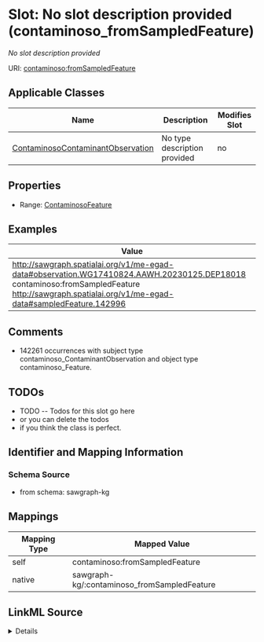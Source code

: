 

# Slot: No slot description provided (contaminoso_fromSampledFeature)


_No slot description provided_





URI: [contaminoso:fromSampledFeature](http://sawgraph.spatialai.org/v1/contaminoso#fromSampledFeature)



<!-- no inheritance hierarchy -->





## Applicable Classes

| Name | Description | Modifies Slot |
| --- | --- | --- |
| [ContaminosoContaminantObservation](../classes/ContaminosoContaminantObservation.md) | No type description provided |  no  |







## Properties

* Range: [ContaminosoFeature](../classes/ContaminosoFeature.md)






## Examples

| Value |
| --- |
| http://sawgraph.spatialai.org/v1/me-egad-data#observation.WG17410824.AAWH.20230125.DEP18018 contaminoso:fromSampledFeature http://sawgraph.spatialai.org/v1/me-egad-data#sampledFeature.142996 |

## Comments

* 142261 occurrences with subject type contaminoso_ContaminantObservation and object type contaminoso_Feature.

## TODOs

* TODO -- Todos for this slot go here
* or you can delete the todos
* if you think the class is perfect.

## Identifier and Mapping Information







### Schema Source


* from schema: sawgraph-kg




## Mappings

| Mapping Type | Mapped Value |
| ---  | ---  |
| self | contaminoso:fromSampledFeature |
| native | sawgraph-kg/:contaminoso_fromSampledFeature |




## LinkML Source

<details>
```yaml
name: contaminoso_fromSampledFeature
description: No slot description provided
title: No slot description provided
todos:
- TODO -- Todos for this slot go here
- or you can delete the todos
- if you think the class is perfect.
comments:
- 142261 occurrences with subject type contaminoso_ContaminantObservation and object
  type contaminoso_Feature.
examples:
- value: http://sawgraph.spatialai.org/v1/me-egad-data#observation.WG17410824.AAWH.20230125.DEP18018
    contaminoso:fromSampledFeature http://sawgraph.spatialai.org/v1/me-egad-data#sampledFeature.142996
from_schema: sawgraph-kg
rank: 1000
slot_uri: contaminoso:fromSampledFeature
alias: contaminoso_fromSampledFeature
domain_of:
- contaminoso_ContaminantObservation
range: contaminoso_Feature

```
</details>